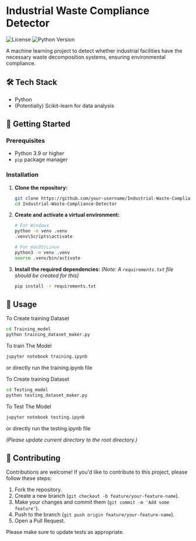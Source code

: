 # Industrial Waste Compliance Detector

![License](https://img.shields.io/badge/license-MIT-blue.svg)
![Python Version](https://img.shields.io/badge/python-3.9%2B-brightgreen.svg)

A machine learning project to detect whether industrial facilities have the necessary waste decomposition systems, ensuring environmental compliance.



## 🛠️ Tech Stack

- Python
- (Potentially) Scikit-learn for data analysis

## 🚀 Getting Started

### Prerequisites

- Python 3.9 or higher
- `pip` package manager

### Installation

1.  **Clone the repository:**
    ```sh
    git clone https://github.com/your-username/Industrial-Waste-Compliance-Detector.git
    cd Industrial-Waste-Compliance-Detector
    ```

2.  **Create and activate a virtual environment:**
    ```sh
    # For Windows
    python -m venv .venv
    .venv\Scripts\activate

    # For macOS/Linux
    python3 -m venv .venv
    source .venv/bin/activate
    ```

3.  **Install the required dependencies:**
    *(Note: A `requirements.txt` file should be created for this)*
    ```sh
    pip install -r requirements.txt
    ```

## 🏃 Usage

To Create training Dataset  

```sh
cd Training_model
python training_dataset_maker.py
```

To  train The Model  

```sh
jupyter notebook training.ipynb
```
or directly run the training.ipynb file

To Create training Dataset  

```sh
cd Testing_model
python testing_dataset_maker.py
```

To Test The Model  

```sh
jupyter notebook testing.ipynb
```
or directly run the testing.ipynb file


*(Please update current directory to the root directory.)*

## 🤝 Contributing

Contributions are welcome! If you'd like to contribute to this project, please follow these steps:

1.  Fork the repository.
2.  Create a new branch (`git checkout -b feature/your-feature-name`).
3.  Make your changes and commit them (`git commit -m 'Add some feature'`).
4.  Push to the branch (`git push origin feature/your-feature-name`).
5.  Open a Pull Request.

Please make sure to update tests as appropriate.


